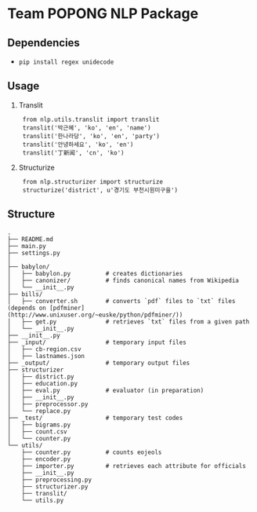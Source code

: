 Team POPONG NLP Package
=======================

## Dependencies
- `pip install regex unidecode`

## Usage
1. Translit

        from nlp.utils.translit import translit
        translit('박근혜', 'ko', 'en', 'name')
        translit('한나라당', 'ko', 'en', 'party')
        translit('안녕하세요', 'ko', 'en')
        translit('丁新闻', 'cn', 'ko')

2. Structurize

        from nlp.structurizer import structurize
        structurize('district', u'경기도 부천시원미구을')

## Structure
    .
    ├── README.md
    ├── main.py
    ├── settings.py
    │
    ├── babylon/
    │   ├── babylon.py          # creates dictionaries
    │   ├── canonizer/          # finds canonical names from Wikipedia
    │   └── __init__.py
    ├── bills/
    │   ├── converter.sh        # converts `pdf` files to `txt` files (depends on [pdfminer](http://www.unixuser.org/~euske/python/pdfminer/))
    │   ├── get.py              # retrieves `txt` files from a given path
    │   └── __init__.py
    ├── __init__.py
    ├── _input/                 # temporary input files
    │   ├── cb-region.csv
    │   ├── lastnames.json
    ├── _output/                # temporary output files
    ├── structurizer
    │   ├── district.py
    │   ├── education.py
    │   ├── eval.py             # evaluator (in preparation)
    │   ├── __init__.py
    │   ├── preprocessor.py
    │   └── replace.py
    ├── _test/                  # temporary test codes
    │   ├── bigrams.py
    │   ├── count.csv
    │   └── counter.py
    └── utils/
        ├── counter.py          # counts eojeols
        ├── encoder.py
        ├── importer.py         # retrieves each attribute for officials
        ├── __init__.py
        ├── preprocessing.py
        ├── structurizer.py
        ├── translit/
        └── utils.py

